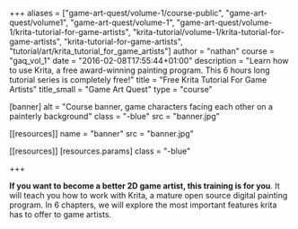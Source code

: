 +++
aliases = ["game-art-quest/volume-1/course-public", "game-art-quest/volume1", "game-art-quest/volume-1", "game-art-quest/volume-1/krita-tutorial-for-game-artists", "krita-tutorial/volume-1/krita-tutorial-for-game-artists", "krita-tutorial-for-game-artists", "tutorial/art/krita_tutorial_for_game_artists"]
author = "nathan"
course = "gaq_vol_1"
date = "2016-02-08T17:55:44+01:00"
description = "Learn how to use Krita, a free award-winning painting program. This 6 hours long tutorial series is completely free!"
title = "Free Krita Tutorial For Game Artists"
title_small = "Game Art Quest"
type = "course"

[banner]
  alt = "Course banner, game characters facing each other on a painterly background"
  class = "-blue"
  src = "banner.jpg"

[[resources]]
  name = "banner"
  src = "banner.jpg"

[[resources]]
  [resources.params]
    class = "-blue"

+++

**If you want to become a better 2D game artist, this training is for you**. It will teach you how to work with Krita, a mature open source digital painting program. In 6 chapters, we will explore the most important features krita has to offer to game artists.
